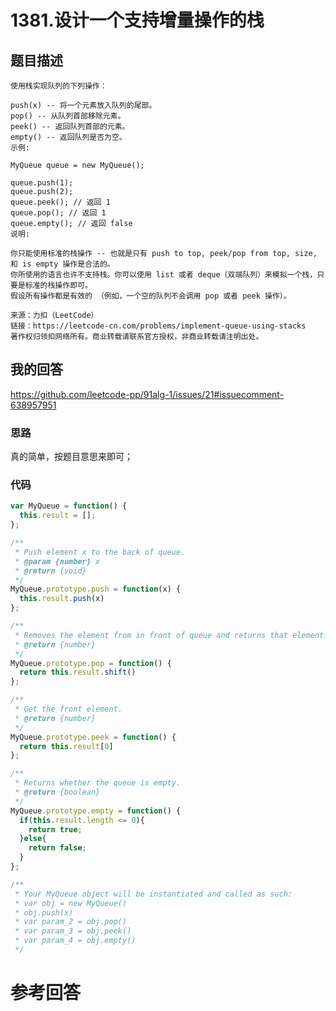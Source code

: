 <!--
 * @Descripttion: 
 * @version: 
 * @Author: tina.cai
 * @Date: 2020-06-04 23:37:13
 * @LastEditors: tina.cai
 * @LastEditTime: 2020-06-05 00:17:58
--> 
# 1381.设计一个支持增量操作的栈

## 题目描述

```
使用栈实现队列的下列操作：

push(x) -- 将一个元素放入队列的尾部。
pop() -- 从队列首部移除元素。
peek() -- 返回队列首部的元素。
empty() -- 返回队列是否为空。
示例:

MyQueue queue = new MyQueue();

queue.push(1);
queue.push(2);
queue.peek(); // 返回 1
queue.pop(); // 返回 1
queue.empty(); // 返回 false
说明:

你只能使用标准的栈操作 -- 也就是只有 push to top, peek/pop from top, size, 和 is empty 操作是合法的。
你所使用的语言也许不支持栈。你可以使用 list 或者 deque（双端队列）来模拟一个栈，只要是标准的栈操作即可。
假设所有操作都是有效的 （例如，一个空的队列不会调用 pop 或者 peek 操作）。

来源：力扣（LeetCode）
链接：https://leetcode-cn.com/problems/implement-queue-using-stacks
著作权归领扣网络所有。商业转载请联系官方授权，非商业转载请注明出处。
```

## 我的回答

https://github.com/leetcode-pp/91alg-1/issues/21#issuecomment-638957951

### 思路

真的简单，按题目意思来即可；

### 代码
```js
var MyQueue = function() {
  this.result = [];
};

/**
 * Push element x to the back of queue. 
 * @param {number} x
 * @return {void}
 */
MyQueue.prototype.push = function(x) {
  this.result.push(x)
};

/**
 * Removes the element from in front of queue and returns that element.
 * @return {number}
 */
MyQueue.prototype.pop = function() {
  return this.result.shift()
};

/**
 * Get the front element.
 * @return {number}
 */
MyQueue.prototype.peek = function() {
  return this.result[0]
};

/**
 * Returns whether the queue is empty.
 * @return {boolean}
 */
MyQueue.prototype.empty = function() {
  if(this.result.length <= 0){
    return true;
  }else{
    return false;
  }
};

/**
 * Your MyQueue object will be instantiated and called as such:
 * var obj = new MyQueue()
 * obj.push(x)
 * var param_2 = obj.pop()
 * var param_3 = obj.peek()
 * var param_4 = obj.empty()
 */
```

# 参考回答

